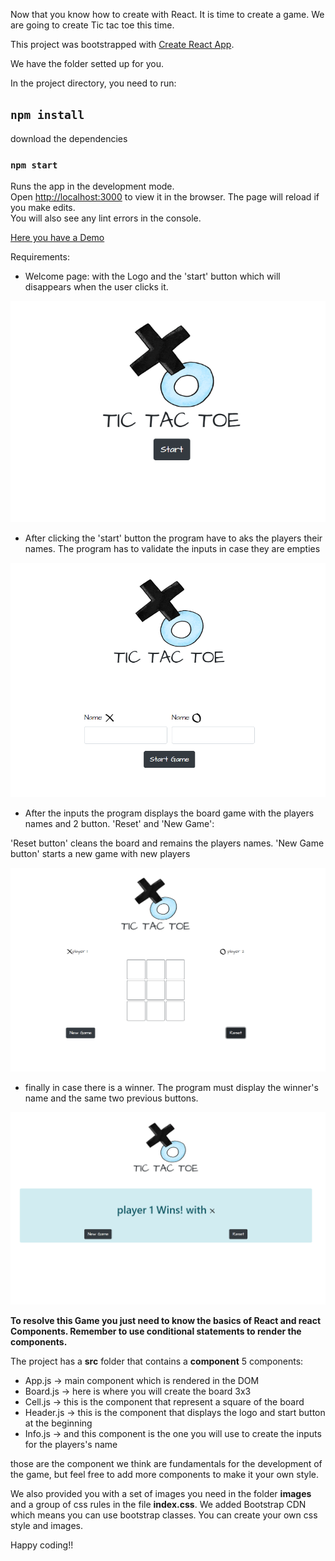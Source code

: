Now that you know how to create with React. It is time to create a game. We are going to create Tic tac toe this time.

This project was bootstrapped with [Create React App](https://github.com/facebook/create-react-app).

We have the folder setted up for you.

In the project directory, you need to run:

## `npm install`

download the dependencies

### `npm start`

Runs the app in the development mode.<br />
Open [http://localhost:3000](http://localhost:3000) to view it in the browser.
The page will reload if you make edits.<br />
You will also see any lint errors in the console.

[Here you have a Demo](https://xenodochial-mcnulty-3024f6.netlify.app/)

Requirements:

* Welcome page: with the Logo and the 'start' button which will disappears when the user clicks it.
<img src="./src/images/finalLook/welcome.png">

* After clicking the 'start' button the program have to aks the players their names. The program has to validate the inputs in case they are empties

<img src="./src/images/finalLook/inputs.png">

* After the inputs the program displays the board game with the players names and 2 button. 'Reset' and 'New Game':

'Reset button' cleans the board and remains the players names. 
'New Game button' starts a new game with new players

<img src="./src/images/finalLook/beginning.png">

* finally in case there is a winner. The program must display the winner's name and the same two previous buttons.

<img src="./src/images/finalLook/winner.png">

**To resolve this Game you just need to know the basics of React and react Components. Remember to use conditional statements to render the components.**


The project has a **src** folder that contains a **component** 5 components:

* App.js -> main component which is rendered in the DOM
* Board.js -> here is where you will create the board 3x3
* Cell.js -> this is the component that represent a square of the board
* Header.js -> this is the component that displays the logo and start button at the beginning
* Info.js -> and this component is the one you will use to create the inputs for the players's name

those are the component we think are fundamentals for the development of the game, but feel free to add more components to make it your own style.

We also provided you with a set of images you need in the folder **images** and a group of css rules in the file **index.css**. We added Bootstrap CDN which means you can use bootstrap classes. You can create your own css style and images.

Happy coding!!
